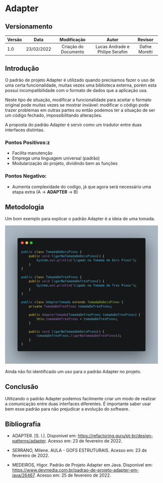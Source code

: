 # Adapter

## Versionamento

| Versão | Data       | Modificação          | Autor                        |Revisor|
| ------ | :--------: | :------------------: | :--------------------------: | :---: |
| 1.0    | 23/02/2022 | Criação do Documento | Lucas Andrade e Philipe Serafim | Dafne Moretti |

## Introdução

O padrão de projeto Adapter é utilizado quando precisamos fazer o uso de uma certa funcionalidade, muitas vezes uma biblioteca externa, porém esta possui incompatibilidade com o formato de dados que a aplicação usa.

Neste tipo de situação, modificar a funcionalidade para aceitar o formato original pode muitas vezes se mostrar inviável: modificar o código pode trazer problemas em outras partes ou então podemos ter a situação de ser um código fechado, impossibilitando alterações.

A proposta do padrão Adapter é servir como um tradutor entre duas interfaces distintas.

### Pontos Positivos:z
- Facilita manutenção
- Emprega uma linguagem universal (padrão)
- Modularização do projeto, dividindo bem as funções

### Pontos Negativo:
- Aumenta complexidade do codigo, já que agora será necessário uma etapa extra (A -> **ADAPTER** -> B)

## Metodologia

Um bom exemplo para explicar o padrão Adapter é a ideia de uma tomada. 

![Adapter Exemplo](../../assets/images/adapter-example.png)

Ainda não foi identificado um uso para o padrão Adapter no projeto.

## Conclusão

Utilizando o padrão Adapter podemos facilmente criar um modo de realizar a comunicação entre duas interfaces diferentes. É importante saber usar bem esse padrão para não prejudicar a evolução do software.

## Bibliografia

- ADAPTER. [S. l.]. Disponível em: https://refactoring.guru/pt-br/design-patterns/adapter. Acesso em: 23 de fevereiro de 2022.

- SERRANO, Milene. AULA - GOFS ESTRUTURAIS. Acesso em: 23 de fevereiro de 2022.

- MEDEIROS, Higor. Padrão de Projeto Adapter em Java. Disponível em: https://www.devmedia.com.br/padrao-de-projeto-adapter-em-java/26467. Acesso em: 25 de fevereiro de 2022.